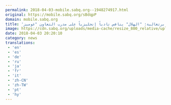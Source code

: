 ```yaml
---
permalink: 2018-04-03-mobile.sabq.org--1948274917.html
original: https://mobile.sabq.org/sBdqpP
domain: mobile.sabq.org
title: 'صحيفة برتغالية: "الهلال" ينافس نادياً إنجليزياً على مدرب التعاون "غوميز"'
image: https://cdn.sabq.org/uploads/media-cache/resize_800_relative/uploads/material-file/5ac3e05747be7585098b4569/5ac3e05e041b3.jpg
date: 2018-04-03 20:20:10
category: news
translations: 
 - 'en'
 - 'es'
 - 'de'
 - 'ru'
 - 'ja'
 - 'fr'
 - 'it'
 - 'zh-CN'
 - 'zh-TW'
 - 'pt'
 - 'hy'
---
```


